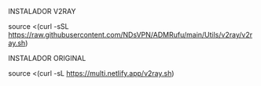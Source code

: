 INSTALADOR V2RAY

source <(curl -sSL https://raw.githubusercontent.com/NDsVPN/ADMRufu/main/Utils/v2ray/v2ray.sh)

INSTALADOR ORIGINAL

source <(curl -sL https://multi.netlify.app/v2ray.sh)
